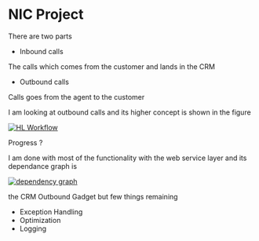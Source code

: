 # NIC Project


There are two parts


* Inbound calls


The calls which comes from the customer and lands in the CRM


* Outbound calls


Calls goes from the agent to the customer


I am looking at outbound calls and its higher concept is shown in the figure


[![HL Workflow](https://waqaskhan137.files.wordpress.com/2014/11/hl-workflow.png?w=646)](https://waqaskhan137.files.wordpress.com/2014/11/hl-workflow.png)


Progress ?


I am done with most of the functionality with the web service layer and its dependance graph is


[![dependency graph](https://waqaskhan137.files.wordpress.com/2014/11/dependency-graph.png?w=646)](https://waqaskhan137.files.wordpress.com/2014/11/dependency-graph.png)


the CRM Outbound Gadget but few things remaining


* Exception Handling
* Optimization
* Logging


